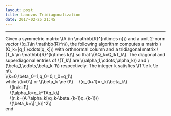 ```yaml
---
layout: post
title: Lanczos Tridiagonalization 
date: 2017-02-25 21:45
---
```


----------------
<div>
Given a symmetric matrix \(A \in \mathbb{R}^{n\times n}\) and a unit 2-norm vector \(q_1\in \mathbb{R}^n\), the following algorithm computes a matrix \(Q_k=[q_1|\cdots|q_k]\) with orthnormal column and a tridiagonal matrix \(T_k \in \mathbb{R}^{k\times k}\) so that \(AQ_k=Q_kT_k\). The diagonal and superdiagonal entries of \(T_k\) are \(\alpha_1,\cdots,\alpha_k\) and \(\beta_1,\cdots,\beta_k-1\) respectively. The integer k satisfies \(1 \le k \le n\).
<br/>
\(k=0,\beta_0=1,q_0=0,r_0=q_1\)<br/>
while \(k=0\) or \(\beta_k \ne 0\)
&emsp;\(q_{k+1}=r_k/\beta_k\)<br/>
&emsp;\(k=k+1\)<br/>
&emsp;\(\alpha_k=q_k^TAq_k\)<br/>
&emsp;\(r_k=(A-\alpha_kI)q_k-\beta_{k-1}q_{k-1}\)<br/>
&emsp;\(\beta_k=\|r_k\|^2\)<br/>
end<br/>

</div>

